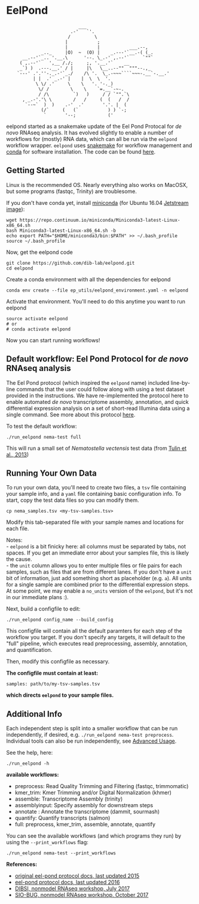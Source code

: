 # EelPond


```
                           ___
                        .-'   `'.
                       /         \
                      |           ;
                      |           |           ___.--,
             _.._     |O)  ~  (O) |    _.---'`__.-( (_.       
      __.--'`_.. '.__.\      '--. \_.-' ,.--'`     `""`
     ( ,.--'`   ',__ /./;     ;, '.__.'`    __
     _`) )  .---.__.' / |     |\   \__..--""  """--.,_
    `---' .'.''-._.-'`_./    /\ '.  \_.-~~~````~~~-.__`-.__.'
          | |  .' _.-' |    |  \  \  '.
           \ \/ .'     \    \   '. '-._)
            \/ /        \    \    `=.__`-~-.
            / /\         `)   )     / / `"".`\
      , _.-'.'\ \        /   /     (  (   /  /
       `--~`  )  )    .-'  .'       '.'. |  (
             (/`     (   (`           ) ) `-;
              `       '--;            (' 

```
eelpond started as a snakemake update of the Eel Pond Protocal for *de novo* RNAseq analysis. It has evolved slightly to enable a number of workflows for (mostly) RNA data, which can all be run via the `eelpond` workflow wrapper. `eelpond` uses [snakemake](https://snakemake.readthedocs.io) for workflow management and [conda](https://conda.io/docs/) for software installation. The code can be found [here](https://github.com/dib-lab/eelpond). 


## Getting Started

Linux is the recommended OS. Nearly everything also works on MacOSX, but some programs (fastqc, Trinity) are troublesome.

If you don't have conda yet, install [miniconda](https://conda.io/miniconda.html) (for Ubuntu 16.04 [Jetstream image](https://use.jetstream-cloud.org/application/images/107)):
```
wget https://repo.continuum.io/miniconda/Miniconda3-latest-Linux-x86_64.sh
bash Miniconda3-latest-Linux-x86_64.sh -b
echo export PATH="$HOME/miniconda3/bin:$PATH" >> ~/.bash_profile
source ~/.bash_profile
```

Now, get the eelpond code
```
git clone https://github.com/dib-lab/eelpond.git
cd eelpond
```

Create a conda environment with all the dependencies for eelpond
```
conda env create --file ep_utils/eelpond_environment.yaml -n eelpond
```

Activate that environment. You'll need to do this anytime you want to run eelpond
```
source activate eelpond 
# or
# conda activate eelpond
```
Now you can start running workflows!


## Default workflow: Eel Pond Protocol for *de novo* RNAseq analysis

The Eel Pond protocol (which inspired the `eelpond` name) included line-by-line commands that the user could follow along with using a test dataset provided in the instructions. We have re-implemented the protocol here to enable automated *de novo* transcriptome assembly, annotation, and quick differential expression analysis on a set of short-read Illumina data using a single command. See more about this protocol [here](eel_pond_protocol.md).

To test the default workflow:
```
./run_eelpond nema-test full
```
This will run a small set of _Nematostella vectensis_ test data (from [Tulin et al., 2013](https://evodevojournal.biomedcentral.com/articles/10.1186/2041-9139-4-16))

## Running Your Own Data

To run your own data, you'll need to create two files, a `tsv` file containing 
your sample info, and a `yaml` file containing basic configuration info. To start,
copy the test data files so you can modify them.
```
cp nema_samples.tsv <my-tsv-samples.tsv>
```
Modify this tab-separated file with your sample names and locations for each file. 

Notes:  
    - `eelpond` is a bit finicky here: all columns must be separated by tabs, not spaces. If you get an immediate error about your samples file, this is likely the cause.   
    - the `unit` column allows you to enter multiple files or file pairs for each samples, such as files that are from different lanes. If you don't have a `unit` bit of information, just add something short as placeholder (e.g. `a`). All units for a single sample are combined prior to the differential expression steps. At some point, we may enable a `no_units` version of the `eelpond`, but it's not in our immediate plans :). 

Next, build a configfile to edit:
```
./run_eelpond config_name --build_config
```

This configfile will contain all the default paramters for each step of the workflow you target.
If you don't specify any targets, it will default to the "full" pipeline, which executes read
preprocessing, assembly, annotation, and quantification. 

Then, modify this configfile as necessary. 

**The configfile must contain at least:**
```
samples: path/to/my-tsv-samples.tsv
```
**which directs `eelpond` to your sample files.**


## Additional Info

Each independent step is split into a smaller workflow that can be run independently, if desired, e.g. `./run_eelpond nema-test preprocess`. Individual tools can also be run independently, see [Advanced Usage](advanced_usage.md).

See the help, here:
```
./run_eelpond -h
```
**available workflows:**  

  - preprocess: Read Quality Trimming and Filtering (fastqc, trimmomatic)
  - kmer_trim: Kmer Trimming and/or Digital Normalization (khmer)
  - assemble: Transcriptome Assembly (trinity)
  - assemblyinput: Specify assembly for downstream steps
  - annotate : Annotate the transcriptome (dammit, sourmash)
  - quantify: Quantify transcripts (salmon) 
  - full: preprocess, kmer_trim, assemble, annotate, quantify 

You can see the available workflows (and which programs they run) by using the `--print_workflows` flag:
```
./run_eelpond nema-test --print_workflows
```



**References:**  

  * [original eel-pond protocol docs, last updated 2015](https://khmer-protocols.readthedocs.io/en/ctb/mrnaseq/)
  * [eel-pond protocol docs, last updated 2016](http://eel-pond.readthedocs.io/en/latest/)
  * [DIBSI, nonmodel RNAseq workshop, July 2017](http://dibsi-rnaseq.readthedocs.io/en/latest/)
  * [SIO-BUG, nonmodel RNAseq workshop, October 2017](http://rnaseq-workshop-2017.readthedocs.io/en/latest/index.html)



